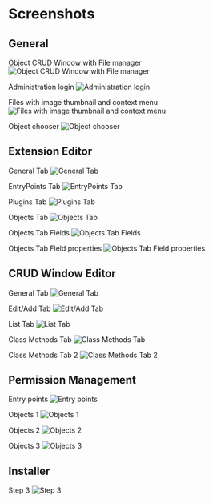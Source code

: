 Screenshots
===========

General
-------

Object CRUD Window with File manager
![Object CRUD Window with File manager](https://raw.github.com/KrynLabs/Kryn.cms/propel1.6/docu/images/admin-browser-screenshot.png)

Administration login
![Administration login](https://raw.github.com/KrynLabs/Kryn.cms/propel1.6/docu/images/admin-login.png)

Files with image thumbnail and context menu
![Files with image thumbnail and context menu](https://raw.github.com/KrynLabs/Kryn.cms/propel1.6/docu/images/admin-files-context-image.png)

Object chooser
![Object chooser](https://raw.github.com/KrynLabs/Kryn.cms/propel1.6/docu/images/admin-object-chooser.png)


Extension Editor
----------------

General Tab
![General Tab](https://raw.github.com/KrynLabs/Kryn.cms/propel1.6/docu/images/admin-extensioneditor-general.png)

EntryPoints Tab
![EntryPoints Tab](https://raw.github.com/KrynLabs/Kryn.cms/propel1.6/docu/images/admin-extensioneditor-entrypoints.png)

Plugins Tab
![Plugins Tab](https://raw.github.com/KrynLabs/Kryn.cms/propel1.6/docu/images/admin-extensioneditor-plugins.png)

Objects Tab
![Objects Tab](https://raw.github.com/KrynLabs/Kryn.cms/propel1.6/docu/images/admin-extensioneditor-objects1.png)

Objects Tab Fields
![Objects Tab Fields](https://raw.github.com/KrynLabs/Kryn.cms/propel1.6/docu/images/admin-extensioneditor-objects2.png)

Objects Tab Field properties
![Objects Tab Field properties](https://raw.github.com/KrynLabs/Kryn.cms/propel1.6/docu/images/admin-extensioneditor-objects3.png)


CRUD Window Editor
------------------

General Tab
![General Tab](https://raw.github.com/KrynLabs/Kryn.cms/propel1.6/docu/images/admin-windoweditor-general.png)

Edit/Add Tab
![Edit/Add Tab](https://raw.github.com/KrynLabs/Kryn.cms/propel1.6/docu/images/admin-windoweditor-edit-add.png)

List Tab
![List Tab](https://raw.github.com/KrynLabs/Kryn.cms/propel1.6/docu/images/admin-windoweditor-list.png)

Class Methods Tab
![Class Methods Tab](https://raw.github.com/KrynLabs/Kryn.cms/propel1.6/docu/images/admin-windoweditor-classmethods1.png)

Class Methods Tab 2
![Class Methods Tab 2](https://raw.github.com/KrynLabs/Kryn.cms/propel1.6/docu/images/admin-windoweditor-classmethods2.png)



Permission Management
------------------

Entry points
![Entry points](https://raw.github.com/KrynLabs/Kryn.cms/propel1.6/docu/images/admin-permission-management1.png)

Objects 1
![Objects 1](https://raw.github.com/KrynLabs/Kryn.cms/propel1.6/docu/images/admin-permission-management2.png)

Objects 2
![Objects 2](https://raw.github.com/KrynLabs/Kryn.cms/propel1.6/docu/images/admin-permission-management3.png)

Objects 3
![Objects 3](https://raw.github.com/KrynLabs/Kryn.cms/propel1.6/docu/images/admin-permission-management4.png)


Installer
------------------

Step 3
![Step 3](https://raw.github.com/KrynLabs/Kryn.cms/propel1.6/docu/images/installer-step3.png)
